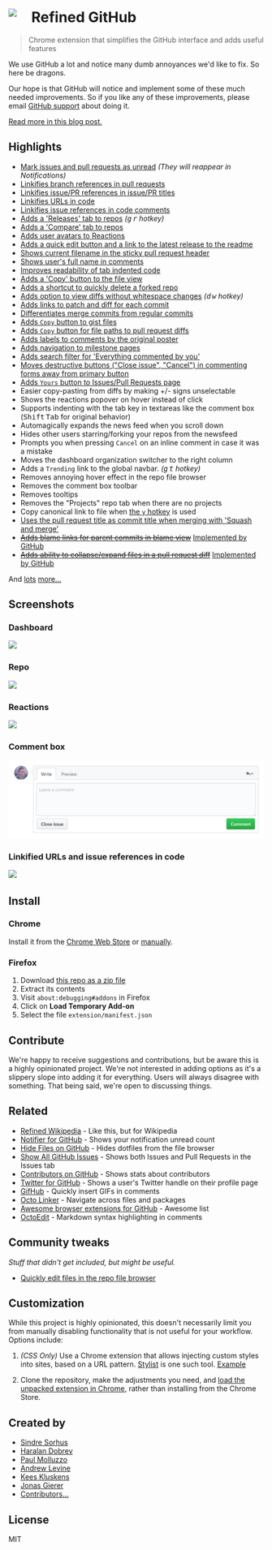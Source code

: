 # <img src="extension/icon.png" width="45" align="left"> Refined GitHub

> Chrome extension that simplifies the GitHub interface and adds useful features

We use GitHub a lot and notice many dumb annoyances we'd like to fix. So here be dragons.

Our hope is that GitHub will notice and implement some of these much needed improvements. So if you like any of these improvements, please email [GitHub support](mailto:support@github.com) about doing it.

[Read more in this blog post.](https://blog.sindresorhus.com/refined-github-21185789685d)


## Highlights

- [Mark issues and pull requests as unread](https://cloud.githubusercontent.com/assets/170270/18231475/bdf83e26-72e4-11e6-958f-9ce9431d80eb.png) *(They will reappear in Notifications)*
- [Linkifies branch references in pull requests](https://github.com/sindresorhus/refined-github/issues/1)
- [Linkifies issue/PR references in issue/PR titles](https://cloud.githubusercontent.com/assets/170270/13597190/bd487ec4-e549-11e5-9521-419fa284512c.png)
- [Linkifies URLs in code](https://cloud.githubusercontent.com/assets/170270/25370217/61718820-29b3-11e7-89c5-2959eaf8cac8.png)
- [Linkifies issue references in code comments](https://cloud.githubusercontent.com/assets/170270/25370217/61718820-29b3-11e7-89c5-2959eaf8cac8.png)
- [Adds a 'Releases' tab to repos](https://cloud.githubusercontent.com/assets/170270/13136797/16d3f0ea-d64f-11e5-8a45-d771c903038f.png) *(<kbd>g</kbd> <kbd>r</kbd> hotkey)*
- [Adds a 'Compare' tab to repos](screenshot-compare-tab.png)
- [Adds user avatars to Reactions](screenshot-reactions.png)
- [Adds a quick edit button and a link to the latest release to the readme](https://cloud.githubusercontent.com/assets/4331946/25596611/4afa98ae-2eca-11e7-9dbf-72a9e7ffe82d.jpg)
- [Shows current filename in the sticky pull request header](https://cloud.githubusercontent.com/assets/170270/14153322/97a8e902-f6e1-11e5-8331-19e284e3e6fa.png)
- [Shows user's full name in comments](https://cloud.githubusercontent.com/assets/170270/16172068/0a67b98c-3580-11e6-92f0-6fc930ee17d1.png)
- [Improves readability of tab indented code](https://cloud.githubusercontent.com/assets/170270/14170088/d3be931e-f755-11e5-8edf-c5f864336382.png)
- [Adds a 'Copy' button to the file view](https://cloud.githubusercontent.com/assets/170270/14453865/8abeaefe-00c1-11e6-8718-9406cee1dc0d.png)
- [Adds a shortcut to quickly delete a forked repo](https://cloud.githubusercontent.com/assets/170270/13520281/b2c9335c-e211-11e5-9e36-b0f325166356.png)
- [Adds option to view diffs without whitespace changes](https://cloud.githubusercontent.com/assets/170270/17603894/7b71a166-6013-11e6-81b8-22950ab8bce3.png) *(<kbd>d</kbd> <kbd>w</kbd> hotkey)*
- [Adds links to patch and diff for each commit](https://cloud.githubusercontent.com/assets/737065/13605562/22faa79e-e516-11e5-80db-2da6aa7965ac.png)
- [Differentiates merge commits from regular commits](https://cloud.githubusercontent.com/assets/170270/14101222/2fe2c24a-f5bd-11e5-8b1f-4e589917d4c4.png)
- [Adds `Copy` button to gist files](https://cloud.githubusercontent.com/assets/170270/21074840/5dc37578-bf03-11e6-9fd9-501d73edef87.png)
- [Adds `Copy` button for file paths to pull request diffs](https://cloud.githubusercontent.com/assets/4201088/26023064/18c9c77c-37d2-11e7-8926-b0a05a2706ae.png)
- [Adds labels to comments by the original poster](https://cloud.githubusercontent.com/assets/4331946/25075520/d62fbbd0-2316-11e7-921f-ab736dc3522e.png)
- [Adds navigation to milestone pages](https://cloud.githubusercontent.com/assets/170270/25217211/37b67aea-25d0-11e7-8482-bead2b04ee74.png)
- [Adds search filter for 'Everything commented by you'](https://cloud.githubusercontent.com/assets/940070/25518367/cb917d3e-2c36-11e7-8475-c4e6dbe0ed6c.png)
- [Moves destructive buttons ("Close issue", "Cancel") in commenting forms away from primary button](#comment-box)
- [Adds `Yours` button to Issues/Pull Requests page](https://cloud.githubusercontent.com/assets/1282980/14636384/0d8770e4-0623-11e6-8520-2054bece2771.png)
- Easier copy-pasting from diffs by making +/- signs unselectable
- Shows the reactions popover on hover instead of click
- Supports indenting with the tab key in textareas like the comment box (<kbd>Shift</kbd> <kbd>Tab</kbd> for original behavior)
- Automagically expands the news feed when you scroll down
- Hides other users starring/forking your repos from the newsfeed
- Prompts you when pressing `Cancel` on an inline comment in case it was a mistake
- Moves the dashboard organization switcher to the right column
- Adds a `Trending` link to the global navbar. *(<kbd>g</kbd> <kbd>t</kbd> hotkey)*
- Removes annoying hover effect in the repo file browser
- Removes the comment box toolbar
- Removes tooltips
- Removes the "Projects" repo tab when there are no projects
- Copy canonical link to file when [the `y` hotkey](https://help.github.com/articles/getting-permanent-links-to-files/) is used
- [Uses the pull request title as commit title when merging with 'Squash and merge'](https://github.com/sindresorhus/refined-github/issues/276)
- ~~[Adds blame links for parent commits in blame view](https://github.com/sindresorhus/refined-github/issues/2#issuecomment-189141373)~~ [Implemented by GitHub](https://github.com/blog/2304-navigate-file-history-faster-with-improved-blame-view)
- ~~[Adds ability to collapse/expand files in a pull request diff](https://cloud.githubusercontent.com/assets/170270/13954167/40caa604-f072-11e5-89ba-3145217c4e28.png)~~ [Implemented by GitHub](https://cloud.githubusercontent.com/assets/170270/25772137/6a6b678e-3296-11e7-97c7-02e31ef17743.png)

And [lots](extension/content.css) [more...](extension/content.js)


## Screenshots

### Dashboard

![](screenshot-dashboard.png)

### Repo

![](screenshot-repo.png)

### Reactions

![](screenshot-reactions.png)

### Comment box

<img src="screenshot-comment-box.png" width="795">

### Linkified URLs and issue references in code

![](https://cloud.githubusercontent.com/assets/170270/25370217/61718820-29b3-11e7-89c5-2959eaf8cac8.png)

## Install

### Chrome

Install it from the [Chrome Web Store](https://chrome.google.com/webstore/detail/refined-github/hlepfoohegkhhmjieoechaddaejaokhf) or [manually](http://superuser.com/a/247654/6877).

### Firefox

1. Download [this repo as a zip file](https://github.com/sindresorhus/refined-github/archive/master.zip)
2. Extract its contents
3. Visit `about:debugging#addons` in Firefox
4. Click on **Load Temporary Add-on**
5. Select the file `extension/manifest.json`


## Contribute

We're happy to receive suggestions and contributions, but be aware this is a highly opinionated project. We're not interested in adding options as it's a slippery slope into adding it for everything. Users will always disagree with something. That being said, we're open to discussing things.


## Related

- [Refined Wikipedia](https://github.com/ismamz/refined-wikipedia) - Like this, but for Wikipedia
- [Notifier for GitHub](https://github.com/sindresorhus/notifier-for-github-chrome) - Shows your notification unread count
- [Hide Files on GitHub](https://github.com/sindresorhus/hide-files-on-github) - Hides dotfiles from the file browser
- [Show All GitHub Issues](https://github.com/sindresorhus/show-all-github-issues) - Shows both Issues and Pull Requests in the Issues tab
- [Contributors on GitHub](https://github.com/hzoo/contributors-on-github) - Shows stats about contributors
- [Twitter for GitHub](https://github.com/bevacqua/twitter-for-github) - Shows a user's Twitter handle on their profile page
- [GifHub](https://github.com/DrewML/GifHub) - Quickly insert GIFs in comments
- [Octo Linker](https://github.com/octo-linker/chrome-extension/) - Navigate across files and packages
- [Awesome browser extensions for GitHub](https://github.com/stefanbuck/awesome-browser-extensions-for-github) - Awesome list
- [OctoEdit](https://github.com/DrewML/OctoEdit) - Markdown syntax highlighting in comments


## Community tweaks

*Stuff that didn't get included, but might be useful.*

- [Quickly edit files in the repo file browser](https://github.com/devkhan/refined-github/commit/51fdf4998fc9392950e932e18018fda870f34666)


## Customization

While this project is highly opinionated, this doesn't necessarily limit you from manually disabling functionality that is not useful for your workflow. Options include:

1. *(CSS Only)* Use a Chrome extension that allows injecting custom styles into sites, based on a URL pattern. [Stylist](https://chrome.google.com/webstore/detail/stylish/fjnbnpbmkenffdnngjfgmeleoegfcffe?hl=en) is one such tool. [Example](https://github.com/sindresorhus/refined-github/issues/136#issuecomment-204072018)

2. Clone the repository, make the adjustments you need, and [load the unpacked extension in Chrome](https://developer.chrome.com/extensions/getstarted#unpacked), rather than installing from the Chrome Store.


## Created by

- [Sindre Sorhus](https://github.com/sindresorhus)
- [Haralan Dobrev](https://github.com/hkdobrev)
- [Paul Molluzzo](https://github.com/paulmolluzzo)
- [Andrew Levine](https://github.com/DrewML)
- [Kees Kluskens](https://github.com/SpaceK33z)
- [Jonas Gierer](https://github.com/jgierer12)
- [Contributors…](https://github.com/sindresorhus/refined-github/graphs/contributors)


## License

MIT

